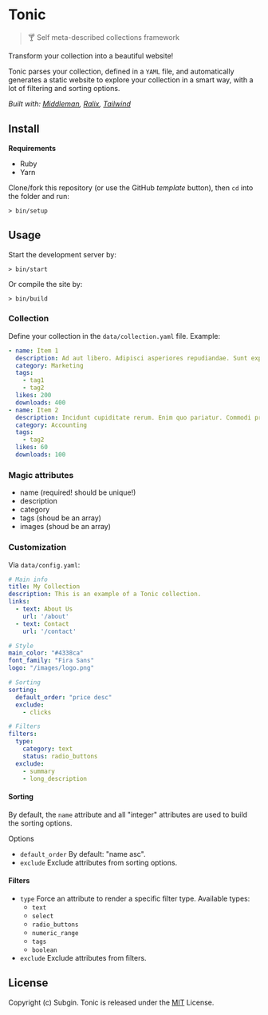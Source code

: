 # Tonic

> :cocktail: Self meta-described collections framework

Transform your collection into a beautiful website!

Tonic parses your collection, defined in a `YAML` file, and automatically generates a static website to explore your collection in a smart way, with a lot of filtering and sorting options.

*Built with: [Middleman](https://github.com/middleman/middleman), [Ralix](https://github.com/ralixjs/ralix), [Tailwind](https://tailwindcss.com)*

## Install

**Requirements**

- Ruby
- Yarn

Clone/fork this repository (or use the GitHub *template* button), then `cd` into the folder and run:

```
> bin/setup
```

## Usage

Start the development server by:

```
> bin/start
```

Or compile the site by:

```
> bin/build
```

### Collection

Define your collection in the `data/collection.yaml` file. Example:

```yaml
- name: Item 1
  description: Ad aut libero. Adipisci asperiores repudiandae. Sunt expedita sunt.
  category: Marketing
  tags:
    - tag1
    - tag2
  likes: 200
  downloads: 400
- name: Item 2
  description: Incidunt cupiditate rerum. Enim quo pariatur. Commodi provident dolores.
  category: Accounting
  tags:
    - tag2
  likes: 60
  downloads: 100
```

### Magic attributes

- name (required! should be unique!)
- description
- category
- tags (shoud be an array)
- images (shoud be an array)

### Customization

Via `data/config.yaml`:

```yaml
# Main info
title: My Collection
description: This is an example of a Tonic collection.
links:
  - text: About Us
    url: '/about'
  - text: Contact
    url: '/contact'

# Style
main_color: "#4338ca"
font_family: "Fira Sans"
logo: "/images/logo.png"

# Sorting
sorting:
  default_order: "price desc"
  exclude:
    - clicks

# Filters
filters:
  type:
    category: text
    status: radio_buttons
  exclude:
    - summary
    - long_description
```

#### Sorting

By default, the `name` attribute and all "integer" attributes are used to build the sorting options.

Options

- `default_order` By default: "name asc".
- `exclude` Exclude attributes from sorting options.

#### Filters

- `type` Force an attribute to render a specific filter type. Available types:
  - `text`
  - `select`
  - `radio_buttons`
  - `numeric_range`
  - `tags`
  - `boolean`
- `exclude` Exclude attributes from filters.

## License

Copyright (c) Subgin. Tonic is released under the [MIT](LICENSE) License.
